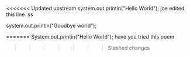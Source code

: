 <<<<<<< Updated upstream
system.out.printin("Hello World");
joe edited this line. ss


system.out.println("Goodbye world");

=======
System.out.printin("Hello World");
have you tried this poem
>>>>>>> Stashed changes

